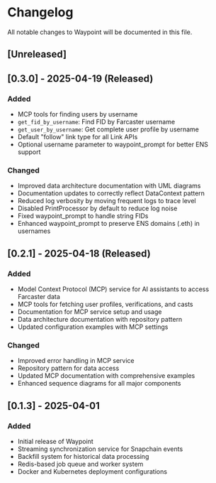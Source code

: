 # Changelog

All notable changes to Waypoint will be documented in this file.

## [Unreleased]

## [0.3.0] - 2025-04-19 (Released)

### Added
- MCP tools for finding users by username
- `get_fid_by_username`: Find FID by Farcaster username
- `get_user_by_username`: Get complete user profile by username
- Default "follow" link type for all Link APIs
- Optional username parameter to waypoint_prompt for better ENS support

### Changed
- Improved data architecture documentation with UML diagrams
- Documentation updates to correctly reflect DataContext pattern
- Reduced log verbosity by moving frequent logs to trace level
- Disabled PrintProcessor by default to reduce log noise
- Fixed waypoint_prompt to handle string FIDs
- Enhanced waypoint_prompt to preserve ENS domains (.eth) in usernames

## [0.2.1] - 2025-04-18 (Released)

### Added
- Model Context Protocol (MCP) service for AI assistants to access Farcaster data
- MCP tools for fetching user profiles, verifications, and casts
- Documentation for MCP service setup and usage
- Data architecture documentation with repository pattern
- Updated configuration examples with MCP settings

### Changed
- Improved error handling in MCP service
- Repository pattern for data access
- Updated MCP documentation with comprehensive examples
- Enhanced sequence diagrams for all major components

## [0.1.3] - 2025-04-01

### Added
- Initial release of Waypoint
- Streaming synchronization service for Snapchain events
- Backfill system for historical data processing
- Redis-based job queue and worker system
- Docker and Kubernetes deployment configurations